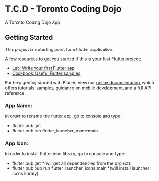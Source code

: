 # T.C.D - Toronto Coding Dojo

A Toronto Coding Dojo App

## Getting Started

This project is a starting point for a Flutter application.

A few resources to get you started if this is your first Flutter project:

- [Lab: Write your first Flutter app](https://flutter.dev/docs/get-started/codelab)
- [Cookbook: Useful Flutter samples](https://flutter.dev/docs/cookbook)

For help getting started with Flutter, view our
[online documentation](https://flutter.dev/docs), which offers tutorials,
samples, guidance on mobile development, and a full API reference.

### App Name:
In order to rename the flutter app, go to console and type:
- flutter pub get
- flutter pub run flutter_launcher_name:main

### App Icon:
In order to install flutter icon library, go to console and type:

- flutter pub get *(will get all dependencies from the project).
- flutter pub pub run flutter_launcher_icons:main *(will install launcher icons library).
